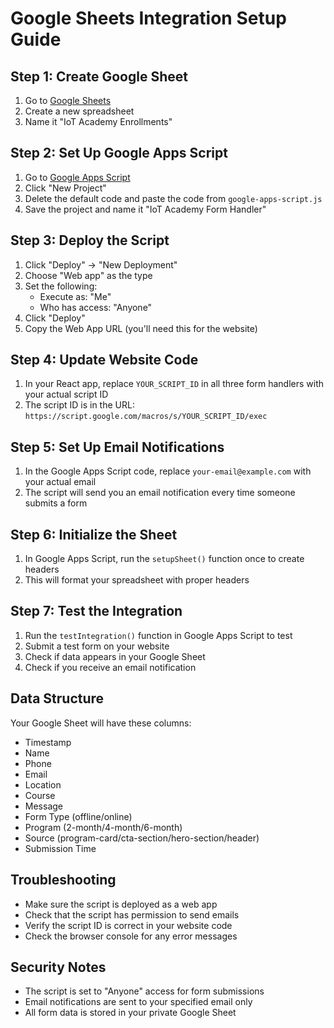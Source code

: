 # Google Sheets Integration Setup Guide

## Step 1: Create Google Sheet
1. Go to [Google Sheets](https://sheets.google.com)
2. Create a new spreadsheet
3. Name it "IoT Academy Enrollments"

## Step 2: Set Up Google Apps Script
1. Go to [Google Apps Script](https://script.google.com)
2. Click "New Project"
3. Delete the default code and paste the code from `google-apps-script.js`
4. Save the project and name it "IoT Academy Form Handler"

## Step 3: Deploy the Script
1. Click "Deploy" → "New Deployment"
2. Choose "Web app" as the type
3. Set the following:
   - Execute as: "Me"
   - Who has access: "Anyone"
4. Click "Deploy"
5. Copy the Web App URL (you'll need this for the website)

## Step 4: Update Website Code
1. In your React app, replace `YOUR_SCRIPT_ID` in all three form handlers with your actual script ID
2. The script ID is in the URL: `https://script.google.com/macros/s/YOUR_SCRIPT_ID/exec`

## Step 5: Set Up Email Notifications
1. In the Google Apps Script code, replace `your-email@example.com` with your actual email
2. The script will send you an email notification every time someone submits a form

## Step 6: Initialize the Sheet
1. In Google Apps Script, run the `setupSheet()` function once to create headers
2. This will format your spreadsheet with proper headers

## Step 7: Test the Integration
1. Run the `testIntegration()` function in Google Apps Script to test
2. Submit a test form on your website
3. Check if data appears in your Google Sheet
4. Check if you receive an email notification

## Data Structure
Your Google Sheet will have these columns:
- Timestamp
- Name
- Phone
- Email
- Location
- Course
- Message
- Form Type (offline/online)
- Program (2-month/4-month/6-month)
- Source (program-card/cta-section/hero-section/header)
- Submission Time

## Troubleshooting
- Make sure the script is deployed as a web app
- Check that the script has permission to send emails
- Verify the script ID is correct in your website code
- Check the browser console for any error messages

## Security Notes
- The script is set to "Anyone" access for form submissions
- Email notifications are sent to your specified email only
- All form data is stored in your private Google Sheet
